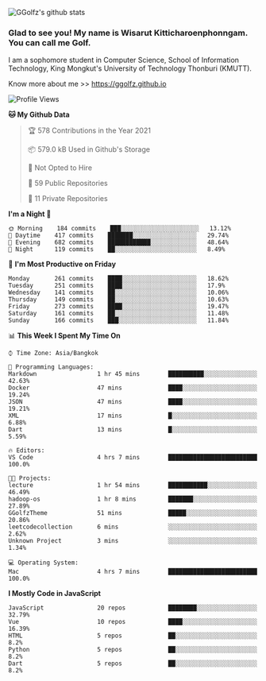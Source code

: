 ![GGolfz's github stats](https://github-readme-stats.vercel.app/api?username=ggolfz&count_private=true&show_icons=true&theme=radical)

### Glad to see you! My name is Wisarut Kitticharoenphonngam. You can call me Golf.

I am a sophomore student in Computer Science, School of Information Technology, King Mongkut's University of Technology Thonburi (KMUTT).

Know more about me >> https://ggolfz.github.io

<!--START_SECTION:waka-->
![Profile Views](http://img.shields.io/badge/Profile%20Views-15-blue)

**🐱 My Github Data** 

> 🏆 578 Contributions in the Year 2021
 > 
> 📦 579.0 kB Used in Github's Storage 
 > 
> 🚫 Not Opted to Hire
 > 
> 📜 59 Public Repositories 
 > 
> 🔑 11 Private Repositories  
 > 
**I'm a Night 🦉** 

```text
🌞 Morning    184 commits    ███░░░░░░░░░░░░░░░░░░░░░░   13.12% 
🌆 Daytime    417 commits    ███████░░░░░░░░░░░░░░░░░░   29.74% 
🌃 Evening    682 commits    ████████████░░░░░░░░░░░░░   48.64% 
🌙 Night      119 commits    ██░░░░░░░░░░░░░░░░░░░░░░░   8.49%

```
📅 **I'm Most Productive on Friday** 

```text
Monday       261 commits    ████░░░░░░░░░░░░░░░░░░░░░   18.62% 
Tuesday      251 commits    ████░░░░░░░░░░░░░░░░░░░░░   17.9% 
Wednesday    141 commits    ██░░░░░░░░░░░░░░░░░░░░░░░   10.06% 
Thursday     149 commits    ██░░░░░░░░░░░░░░░░░░░░░░░   10.63% 
Friday       273 commits    ████░░░░░░░░░░░░░░░░░░░░░   19.47% 
Saturday     161 commits    ██░░░░░░░░░░░░░░░░░░░░░░░   11.48% 
Sunday       166 commits    ███░░░░░░░░░░░░░░░░░░░░░░   11.84%

```


📊 **This Week I Spent My Time On** 

```text
⌚︎ Time Zone: Asia/Bangkok

💬 Programming Languages: 
Markdown                 1 hr 45 mins        ██████████░░░░░░░░░░░░░░░   42.63% 
Docker                   47 mins             ████░░░░░░░░░░░░░░░░░░░░░   19.24% 
JSON                     47 mins             ████░░░░░░░░░░░░░░░░░░░░░   19.21% 
XML                      17 mins             █░░░░░░░░░░░░░░░░░░░░░░░░   6.88% 
Dart                     13 mins             █░░░░░░░░░░░░░░░░░░░░░░░░   5.59%

🔥 Editors: 
VS Code                  4 hrs 7 mins        █████████████████████████   100.0%

🐱‍💻 Projects: 
lecture                  1 hr 54 mins        ███████████░░░░░░░░░░░░░░   46.49% 
hadoop-os                1 hr 8 mins         ███████░░░░░░░░░░░░░░░░░░   27.89% 
GGolfzTheme              51 mins             █████░░░░░░░░░░░░░░░░░░░░   20.86% 
leetcodecollection       6 mins              ░░░░░░░░░░░░░░░░░░░░░░░░░   2.62% 
Unknown Project          3 mins              ░░░░░░░░░░░░░░░░░░░░░░░░░   1.34%

💻 Operating System: 
Mac                      4 hrs 7 mins        █████████████████████████   100.0%

```

**I Mostly Code in JavaScript** 

```text
JavaScript               20 repos            ████████░░░░░░░░░░░░░░░░░   32.79% 
Vue                      10 repos            ████░░░░░░░░░░░░░░░░░░░░░   16.39% 
HTML                     5 repos             ██░░░░░░░░░░░░░░░░░░░░░░░   8.2% 
Python                   5 repos             ██░░░░░░░░░░░░░░░░░░░░░░░   8.2% 
Dart                     5 repos             ██░░░░░░░░░░░░░░░░░░░░░░░   8.2%

```



<!--END_SECTION:waka-->
